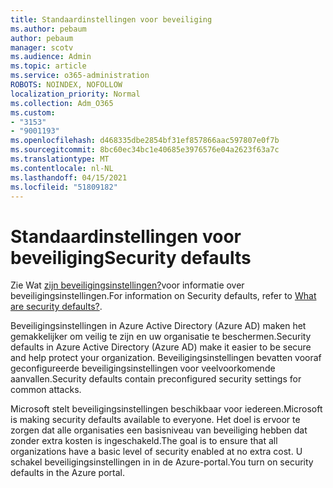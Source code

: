 ```yaml
---
title: Standaardinstellingen voor beveiliging
ms.author: pebaum
author: pebaum
manager: scotv
ms.audience: Admin
ms.topic: article
ms.service: o365-administration
ROBOTS: NOINDEX, NOFOLLOW
localization_priority: Normal
ms.collection: Adm_O365
ms.custom:
- "3153"
- "9001193"
ms.openlocfilehash: d468335dbe2854bf31ef857866aac597807e0f7b
ms.sourcegitcommit: 8bc60ec34bc1e40685e3976576e04a2623f63a7c
ms.translationtype: MT
ms.contentlocale: nl-NL
ms.lasthandoff: 04/15/2021
ms.locfileid: "51809182"
---
```

# <a name="security-defaults"></a><span data-ttu-id="ef73c-102">Standaardinstellingen voor beveiliging</span><span class="sxs-lookup"><span data-stu-id="ef73c-102">Security defaults</span></span>

<span data-ttu-id="ef73c-103">Zie Wat [zijn beveiligingsinstellingen?](https://docs.microsoft.com/azure/active-directory/conditional-access/concept-conditional-access-security-defaults)voor informatie over beveiligingsinstellingen.</span><span class="sxs-lookup"><span data-stu-id="ef73c-103">For information on Security defaults, refer to [What are security defaults?](https://docs.microsoft.com/azure/active-directory/conditional-access/concept-conditional-access-security-defaults).</span></span>

<span data-ttu-id="ef73c-104">Beveiligingsinstellingen in Azure Active Directory (Azure AD) maken het gemakkelijker om veilig te zijn en uw organisatie te beschermen.</span><span class="sxs-lookup"><span data-stu-id="ef73c-104">Security defaults in Azure Active Directory (Azure AD) make it easier to be secure and help protect your organization.</span></span> <span data-ttu-id="ef73c-105">Beveiligingsinstellingen bevatten vooraf geconfigureerde beveiligingsinstellingen voor veelvoorkomende aanvallen.</span><span class="sxs-lookup"><span data-stu-id="ef73c-105">Security defaults contain preconfigured security settings for common attacks.</span></span>

<span data-ttu-id="ef73c-106">Microsoft stelt beveiligingsinstellingen beschikbaar voor iedereen.</span><span class="sxs-lookup"><span data-stu-id="ef73c-106">Microsoft is making security defaults available to everyone.</span></span> <span data-ttu-id="ef73c-107">Het doel is ervoor te zorgen dat alle organisaties een basisniveau van beveiliging hebben dat zonder extra kosten is ingeschakeld.</span><span class="sxs-lookup"><span data-stu-id="ef73c-107">The goal is to ensure that all organizations have a basic level of security enabled at no extra cost.</span></span> <span data-ttu-id="ef73c-108">U schakel beveiligingsinstellingen in in de Azure-portal.</span><span class="sxs-lookup"><span data-stu-id="ef73c-108">You turn on security defaults in the Azure portal.</span></span>
